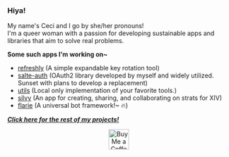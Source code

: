 ### Hiya!

My name's Ceci and I go by she/her pronouns! <br/>
I'm a queer woman with a passion for developing sustainable apps and libraries that aim to solve real problems.

**Some such apps I'm working on~**

- [refreshly](https://github.com/rain-cafe/refreshly) (A simple expandable key rotation tool)
- [salte-auth](https://github.com/salte-auth/salte-auth) (OAuth2 library developed by myself and widely utilized. Sunset with plans to develop a replacement)
- [utils](https://github.com/rain-cafe/utils) (Local only implementation of your favorite tools.)
- [silvy](https://github.com/rain-cafe-xiv/silvy) (An app for creating, sharing, and collaborating on strats for XIV)
- [flarie](https://github.com/rain-cafe/flarie) (A universal bot framework!~ 🔥)

**_[Click here for the rest of my projects!](https://sanare.dev)_**

<!-- Social icons section -->
<p align="center">
  <a href="https://ko-fi.com/cecis" target="_blank"><img height="46px" src="https://az743702.vo.msecnd.net/cdn/kofi3.png?v=0" title="Ko-fi" alt="Buy Me a Coffee" /></a>
</p>


